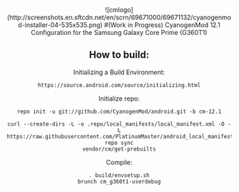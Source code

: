 <div style="text-align:center" markdown="1">
![cmlogo](http://screenshots.en.sftcdn.net/en/scrn/69671000/69671132/cyanogenmod-installer-04-535x535.png)
#(Work in Progress) CyanogenMod 12.1 Configuration for the Samsung Galaxy Core Prime (G360T1)

How to build:
-------------

Initializing a Build Environment:

    https://source.android.com/source/initializing.html

Initialize repo:

    repo init -u git://github.com/CyanogenMod/android.git -b cm-12.1

    curl --create-dirs -L -o .repo/local_manifests/local_manifest.xml -O -L https://raw.githubusercontent.com/PlatinumMaster/android_local_manifest/master/local_manifest.xml
    repo sync
    vendor/cm/get-prebuilts

Compile:

    . build/envsetup.sh
    brunch cm_g360t1-userdebug
